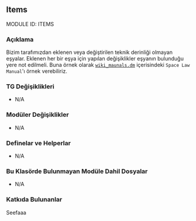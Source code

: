## Items

MODULE ID: ITEMS

### Açıklama

Bizim tarafımızdan eklenen veya değiştirilen teknik derinliği olmayan eşyalar. Eklenen her bir eşya için yapılan değişiklikler eşyanın bulunduğu yere not edilmeli. Buna örnek olarak [`wiki_maunals.dm`](code/wiki_manuals.dm "modular_psychonaut/modules/items/code/wiki_manuals.dm") içerisindeki `Space Law Manual`'ı örnek verebiliriz.

### TG Değişiklikleri

- N/A

### Modüler Değişiklikler

- N/A

### Definelar ve Helperlar

- N/A

### Bu Klasörde Bulunmayan Modüle Dahil Dosyalar

- N/A

### Katkıda Bulunanlar

Seefaaa

<!-- Bir ekleme yaptıysan adını buraya yazma, sadece yaptığın eklemenin üzerine yazman yeterli -->
